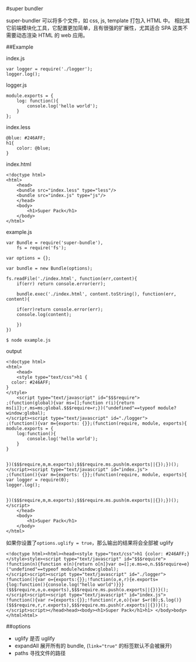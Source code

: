 #super bundler

super-bundler 可以将多个文件，如  css, js, template 打包入 HTML 中。
相比其它前端模块化工具，它配置更加简单，且有很强的扩展性，尤其适合 SPA 这类不需要动态渲染 HTML 的 web 应用。

##Example

index.js
```
var logger = require('./logger');
logger.log();
```

logger.js
```
module.exports = {
    log: function(){
        console.log('hello world');
    }
};
```

index.less
```
@blue: #246AFF;
h1{
    color: @blue;
}
```

index.html
```
<!doctype html>
<html>
    <head>
    <bundle src="index.less" type="less"/>
    <bundle src="index.js" type="js"/>
    </head>
    <body>
        <h1>Super Pack</h1> 
    </body>
</html>
```

example.js
```
var Bundle = require('super-bundle'),
    fs = require('fs');

var options = {};

var bundle = new Bundle(options);

fs.readFile('./index.html', function(err,content){
    if(err) return console.error(err);
    
    bundle.exec('./index.html', content.toString(), function(err, content){
    
    if(err)return console.error(err);
    console.log(content);
         
    })
})
```

```
$ node example.js
```

output
```
<!doctype html>
<html>
    <head>
    <style type="text/css">h1 {
  color: #246AFF;
}
</style>
    <script type="text/javascript" id="$$$require">
;(function(global){var ms=[];function r(i){return ms[i]};r.ms=ms;global.$$$require=r;})("undefined"==typeof module?window:global);
</script><script type="text/javascript" id="./logger">
;(function(){var m={exports: {}};(function(require, module, exports){
module.exports = {
    log:function(){
        console.log('hello world');
    }
}


})($$$require,m,m.exports);$$$require.ms.push(m.exports||{});})();
</script><script type="text/javascript" id="index.js">
;(function(){var m={exports: {}};(function(require, module, exports){
var logger = require(0);
logger.log();


})($$$require,m,m.exports);$$$require.ms.push(m.exports||{});})();
</script>
    </head>
    <body>
        <h1>Super Pack</h1> 
    </body>
</html>

```

如果你设置了`options.uglify = true`，那么输出的结果将会全部被 uglify

```
<!doctype html><html><head><style type="text/css">h1 {color: #246AFF;}</style>style><script type="text/javascript" id="$$$require">
!function(n){function e(n){return o[n]}var o=[];e.ms=o,n.$$$require=e}("undefined"==typeof module?window:global);
</script>script><script type="text/javascript" id="./logger">
!function(){var o={exports:{}};!function(o,e,r){e.exports={log:function(){console.log("hello world")}}}($$$require,o,o.exports),$$$require.ms.push(o.exports||{})}();
</script>script><script type="text/javascript" id="index.js">
!function(){var r={exports:{}};!function(r,e,o){var $=r(0);$.log()}($$$require,r,r.exports),$$$require.ms.push(r.exports||{})}();
</script>script></head>head><body><h1>Super Pack</h1>h1> </body>body></html>html>
```

##options

- uglify 是否 uglify
- expandAll 展开所有的 bundle, (`link="true"` 的标签默认不会被展开)
- paths 寻找文件的路径
